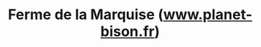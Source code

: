 ---
title: "Ferme de la Marquise (www.planet-bison.fr)"
url: /dampierre-sur-salon/ferme-de-la-marquise-www-planet-bison-fr/
shop: shop
---